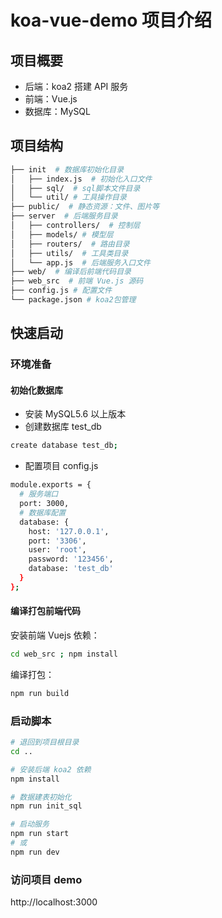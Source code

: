 # koa-vue-demo 项目介绍

## 项目概要

- 后端：koa2 搭建 API 服务
- 前端：Vue.js
- 数据库：MySQL

## 项目结构

```sh
├── init  # 数据库初始化目录
│   ├── index.js  # 初始化入口文件
│   ├── sql/  # sql脚本文件目录
│   └── util/ # 工具操作目录
├── public/  # 静态资源：文件、图片等
├── server  # 后端服务目录
│   ├── controllers/  # 控制层
│   ├── models/ # 模型层
│   ├── routers/  # 路由目录
│   ├── utils/  # 工具类目录
│   └── app.js  # 后端服务入口文件
├── web/  # 编译后前端代码目录
├── web_src  # 前端 Vue.js 源码
├── config.js # 配置文件
└── package.json # koa2包管理
```

## 快速启动

### 环境准备

#### 初始化数据库

- 安装 MySQL5.6 以上版本
- 创建数据库 test_db

```sh
create database test_db;
```

- 配置项目 config.js

```sh
module.exports = {
  # 服务端口
  port: 3000,
  # 数据库配置
  database: {
    host: '127.0.0.1',
    port: '3306',
    user: 'root',
    password: '123456',
    database: 'test_db'
  }
};

```

#### 编译打包前端代码

安装前端 Vuejs 依赖：

```sh
cd web_src ; npm install
```

编译打包：

```sh
npm run build
```

### 启动脚本

```sh
# 退回到项目根目录
cd ..

# 安装后端 koa2 依赖
npm install

# 数据建表初始化
npm run init_sql

# 启动服务
npm run start
# 或
npm run dev
```

### 访问项目 demo

http://localhost:3000
